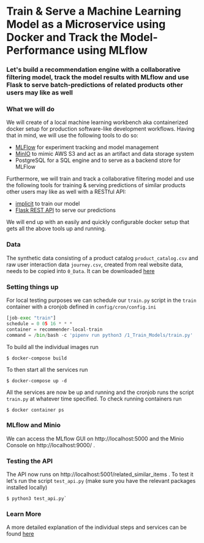 # Train & Serve a Machine Learning Model as a Microservice using Docker and Track the Model-Performance using MLflow

### Let's build a recommendation engine with a collaborative filtering model, track the model results with MLflow and use Flask to serve batch-predictions of related products other users may like as well

### What we will do

We will create of a local machine learning workbench aka containerized docker setup for production software-like development workflows. Having that in mind, we will use the following tools to do so:

+ [MLFlow](https://www.mlflow.org/) for experiment tracking and model management
+ [MinIO](https://min.io/) to mimic AWS S3 and act as an artifact and data storage system
+ PostgreSQL for a SQL engine and to serve as a backend store for MLFlow

Furthermore, we will train and track a collaborative filtering model and use the following tools for training & serving predictions of similar products other users may like as well with a RESTful API:

+ [implicit](https://github.com/benfred/implicit) to train our model
+ [Flask REST API](https://flask.palletsprojects.com/en/2.0.x/) to serve our predictions

We will end up with an easily and quickly configurable docker setup that gets all the above tools up and running.

### Data
The synthetic data consisting of a product catalog `product_catalog.csv` and raw user interaction data `journey.csv`, created from real website data, needs to be copied into `0_Data`. It can be downloaded [here](https://drive.google.com/drive/folders/1ntpYRe5bsLWiMlnCj-AtXNCJdEoXoKSs?usp=sharing)

### Setting things up

For local testing purposes we can schedule our `train.py` script in the `train` container with a cronjob defined in `config/cron/config.ini`

```python
[job-exec "train"]
schedule = 0 05 16 * * * 
container = recommender-local-train
command = /bin/bash -c 'pipenv run python3 /1_Train_Models/train.py'
```
To build all the individual images run

```
$ docker-compose build
```

To then start all the services run

```
$ docker-compose up -d
```

All the services are now be up and running and the cronjob runs the script `train.py` at whatever time specified. To check running containers run

```
$ docker container ps
```

### MLflow and Minio

We can access the MLflow GUI on http://localhost:5000 and the Minio Console on http://localhost:9000/ .


### Testing the API

The API now runs on http://localhost:5001/related_similar_items . To test it let's run the script `test_api.py` (make sure you have the relevant packages installed locally)

```
$ python3 test_api.py`
```

### Learn More

A more detailed explanation of the individual steps and services can be found [here](http://stefanbrunhuber.com/output/articles/using-docker-and-mlflow-to-deploy-and-track-machine-learning-models-with-a-local-ml-workbench.html#using-docker-and-mlflow-to-deploy-and-track-machine-learning-models-with-a-local-ml-workbench)
